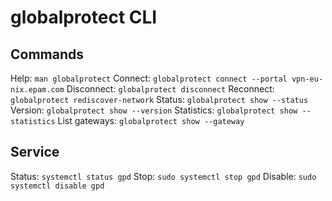 # globalprotect CLI

## Commands
Help: `man globalprotect`
Connect: `globalprotect connect --portal vpn-eu-nix.epam.com`
Disconnect: `globalprotect disconnect`
Reconnect: `globalprotect rediscover-network`
Status: `globalprotect show --status`
Version: `globalprotect show --version`
Statistics: `globalprotect show --statistics`
List gateways: `globalprotect show --gateway`

## Service
Status: `systemctl status gpd`
Stop: `sudo systemctl stop gpd`
Disable: `sudo systemctl disable gpd`
